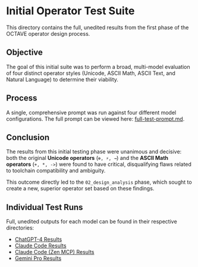 # Initial Operator Test Suite

This directory contains the full, unedited results from the first phase of the OCTAVE operator design process. 

## Objective

The goal of this initial suite was to perform a broad, multi-model evaluation of four distinct operator styles (Unicode, ASCII Math, ASCII Text, and Natural Language) to determine their viability.

## Process

A single, comprehensive prompt was run against four different model configurations. The full prompt can be viewed here: [full-test-prompt.md](./full-test-prompt.md).

## Conclusion

The results from this initial testing phase were unanimous and decisive: both the original **Unicode operators** (`⊕, ⚡, →`) and the **ASCII Math operators** (`+, *, ->`) were found to have critical, disqualifying flaws related to toolchain compatibility and ambiguity.

This outcome directly led to the `02_design_analysis` phase, which sought to create a new, superior operator set based on these findings.

## Individual Test Runs

Full, unedited outputs for each model can be found in their respective directories:

- [ChatGPT-4 Results](./test_run_chatgpt/)
- [Claude Code Results](./test_run_claude_code/)
- [Claude Code (Zen MCP) Results](./test_run_claude_zen/)
- [Gemini Pro Results](./test_run_gemini_pro/)

